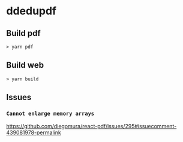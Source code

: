 ddedupdf
======

## Build pdf

```shell
> yarn pdf
```

## Build web

```shell
> yarn build
```

## Issues

### `Cannot enlarge memory arrays`

https://github.com/diegomura/react-pdf/issues/295#issuecomment-439081978-permalink
